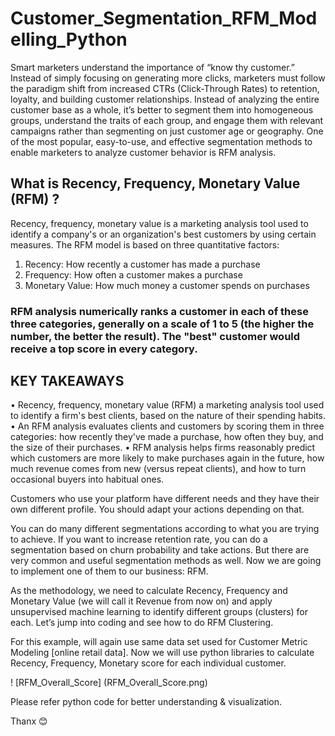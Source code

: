 # Customer_Segmentation_RFM_Modelling_Python

Smart marketers understand the importance of “know thy customer.” Instead of simply focusing on generating more clicks, marketers must follow the paradigm shift from increased CTRs (Click-Through Rates) to retention, loyalty, and building customer relationships.
Instead of analyzing the entire customer base as a whole, it’s better to segment them into homogeneous groups, understand the traits of each group, and engage them with relevant campaigns rather than segmenting on just customer age or geography.
One of the most popular, easy-to-use, and effective segmentation methods to enable marketers to analyze customer behavior is RFM analysis.

## What is Recency, Frequency, Monetary Value (RFM) ?
Recency, frequency, monetary value is a marketing analysis tool used to identify a company's or an organization's best customers by using certain measures. The RFM model is based on three quantitative factors:
1.	Recency: How recently a customer has made a purchase
2.	Frequency: How often a customer makes a purchase
3.	Monetary Value: How much money a customer spends on purchases
### RFM analysis numerically ranks a customer in each of these three categories, generally on a scale of 1 to 5 (the higher the number, the better the result). The "best" customer would receive a top score in every category.

## KEY TAKEAWAYS
•	Recency, frequency, monetary value (RFM) a marketing analysis tool used to identify a firm's best clients, based on the nature of their spending habits.
•	An RFM analysis evaluates clients and customers by scoring them in three categories: how recently they've made a purchase, how often they buy, and the size of their purchases.
•	RFM analysis helps firms reasonably predict which customers are more likely to make purchases again in the future, how much revenue comes from new (versus repeat clients), and how to turn occasional buyers into habitual ones.

Customers who use your platform have different needs and they have their own different profile. You should adapt your actions depending on that.

You can do many different segmentations according to what you are trying to achieve. If you want to increase retention rate, you can do a segmentation based on churn probability and take actions. But there are very common and useful segmentation methods as well. Now we are going to implement one of them to our business: RFM.

As the methodology, we need to calculate Recency, Frequency and Monetary Value (we will call it Revenue from now on) and apply unsupervised machine learning to identify different groups (clusters) for each. Let’s jump into coding and see how to do RFM Clustering.

For this example, will again use same data set used for Customer Metric Modeling [online retail data].
Now we will use python libraries to calculate Recency, Frequency, Monetary score for each individual customer.



 

! [RFM_Overall_Score] (RFM_Overall_Score.png)

Please refer python code for better understanding & visualization.

Thanx 😊


